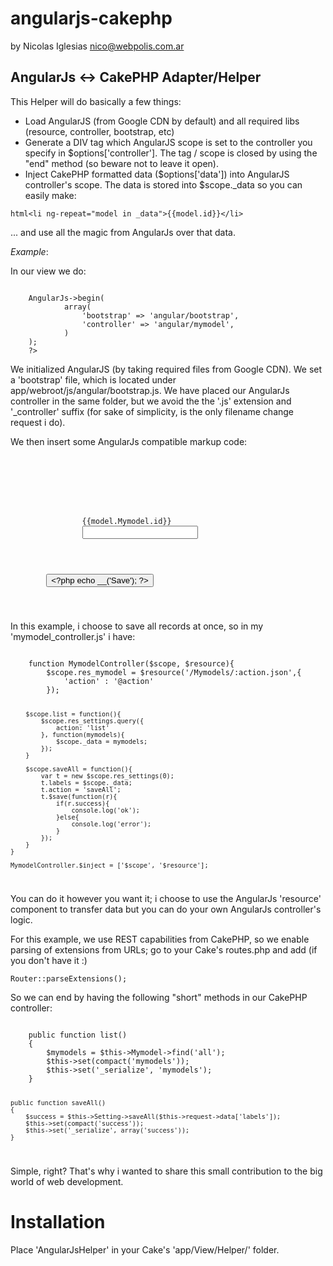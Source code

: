 angularjs-cakephp
=================

by Nicolas Iglesias <nico@webpolis.com.ar>


AngularJs <-> CakePHP Adapter/Helper
------------------------------------

 This Helper will do basically a few things:
 
*   Load AngularJS (from Google CDN by default) and all required libs (resource, controller, bootstrap, etc)
*   Generate a DIV tag which AngularJS scope is set to the controller you specify 
in $options['controller']. The tag / scope is closed by using the "end" method 
(so beware not to leave it open).
*   Inject CakePHP formatted data ($options['data']) into AngularJS controller's scope. 
The data is stored into $scope._data so you can easily make:

```html<li ng-repeat="model in _data">{{model.id}}</li>```

... and use all the magic from AngularJs over that data.


*Example*:

In our view we do:

<code>
    <?php
    echo $this->AngularJs->begin(
            array(
                'bootstrap' => 'angular/bootstrap',
                'controller' => 'angular/mymodel',
            )
    );
    ?>
</code>

We initialized AngularJS (by taking required files from Google CDN).
We set a 'bootstrap' file, which is located under app/webroot/js/angular/bootstrap.js.
We have placed our AngularJs controller in the same folder, but we avoid the the '.js' extension 
and '_controller' suffix (for sake of simplicity, is the only filename change request i do).

We then insert some AngularJs compatible markup code:

<code>
    <form ng-submit="saveAll()" >
        <div ng-init="list()">
            <div ng-repeat="(i,model) in _data">
                <label>{{model.Mymodel.id}}</label>
                <input required ng-model="model.MyModel.title" type="text" />
            </div>
        </div>
        <input type="submit" value="<?php echo __('Save'); ?>" />
    </form>
</code>

In this example, i choose to save all records at once, so in my 'mymodel_controller.js' 
i have:

<code>
    function MymodelController($scope, $resource){
        $scope.res_mymodel = $resource('/Mymodels/:action.json',{
            'action' : '@action'
        });

        $scope.list = function(){
            $scope.res_settings.query({
                action: 'list'
            }, function(mymodels){
                $scope._data = mymodels;
            });
        }

        $scope.saveAll = function(){
            var t = new $scope.res_settings(0);
            t.labels = $scope._data;
            t.action = 'saveAll';
            t.$save(function(r){
                if(r.success){
                    console.log('ok');
                }else{
                    console.log('error');
                }
            });
        }
    }

    MymodelController.$inject = ['$scope', '$resource'];
</code>

You can do it however you want it; i choose to use the AngularJs 'resource' component to 
transfer data but you can do your own AngularJs controller's logic.

For this example, we use REST capabilities from CakePHP, so we enable parsing of extensions from URLs;
go to your Cake's routes.php and add (if you don't have it :)

<code>Router::parseExtensions();</code>

So we can end by having the following "short" methods in our CakePHP controller:

<code>
    public function list()
    {
        $mymodels = $this->Mymodel->find('all');
        $this->set(compact('mymodels'));
        $this->set('_serialize', 'mymodels');
    }

    public function saveAll()
    {
        $success = $this->Setting->saveAll($this->request->data['labels']);
        $this->set(compact('success'));
        $this->set('_serialize', array('success'));
    }
</code>

Simple, right? That's why i wanted to share this small contribution to the big world of web development.


Installation
============

Place 'AngularJsHelper' in your Cake's 'app/View/Helper/' folder.
